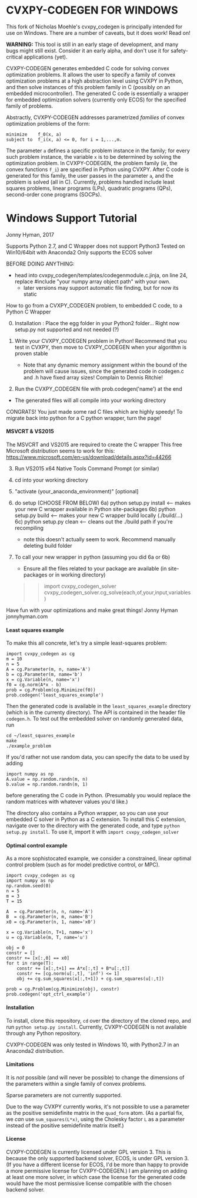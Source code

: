 # CVXPY-CODEGEN FOR WINDOWS

This fork of Nicholas Moehle's cvxpy_codegen is principally intended for use on Windows. There are a number of caveats, but it does work! Read on!

**WARNING:** This tool is still in an early stage of development, and many bugs might still exist.  Consider it an early alpha, and don't use it for safety-critical applications (yet).

CVXPY-CODEGEN generates embedded C code for solving convex optimization problems.  It allows the user to specify a family of convex optimization problems at a high abstraction level using CVXPY in Python, and then solve instances of this problem family in C (possibly on an embedded microcontroller).  The generated C code is essentially a wrapper for embedded optimization solvers (currently only ECOS) for the specified family of problems.

Abstractly, CVXPY-CODEGEN addresses parametrized *families* of convex optimization problems of the form:

    minimize    f_0(x, a)
    subject to  f_i(x, a) <= 0, for i = 1,...,m.

The parameter `a` defines a specific problem instance in the family; for every such problem instance, the variable `x` is to be determined by solving the optimization problem.  In CVXPY-CODEGEN, the problem family (*ie*, the convex functions `f_i`) are specified in Python using CVXPY.  After C code is generated for this family, the user passes in the parameter `a`, and the problem is solved (all in C).  Currently, problems handled include least squares problems, linear programs (LPs), quadratic programs (QPs), second-order cone programs (SOCPs).

# Windows Support Tutorial
Jonny Hyman, 2017                              

 Supports Python 2.7, and C Wrapper does not support Python3
 Tested on Win10/64bit with Anaconda2
 Only supports the ECOS solver

 BEFORE DOING ANYTHING:
  - head into cvxpy_codegen/templates/codegenmodule.c.jinja,
    on line 24, replace #include "your numpy array object path" with your own.
    - later versions may support automatic file finding, but for now its static

 How to go from a CVXPY_CODEGEN problem, to embedded C code, to a Python C Wrapper

0) Installation : Place the egg folder in your Python2 folder... Right now setup.py
    not supported and not needed (?)

1) Write your CVXPY_CODEGEN problem in Python! Recommend that you test in CVXPY,
   then move to CVXPY_CODEGEN when your algorithm is proven stable
     - Note that any dynamic memory assignment within the bound of the problem
       will cause issues, since the generated code in codegen.c and .h have
       fixed array sizes! Complain to Dennis Ritchie!

2) Run the CVXPY_CODEGEN file with prob.codegen('name') at the end
  - The generated files will all compile into your working directory

 CONGRATS! You just made some rad C files which are highly speedy!
 To migrate back into python for a C python wrapper, turn the page!

   #### MSVCRT & VS2015
   The MSVCRT and VS2015 are required to create the C wrapper
   This free Microsoft distribution seems to work for this: https://www.microsoft.com/en-us/download/details.aspx?id=44266

3) Run VS2015 x64 Native Tools Command Prompt (or similar)

4) cd into your working directory

5) "activate (your_anaconda_environment)" [optional]

6) do setup (CHOOSE FROM BELOW)
  6a) python setup.py install <-- makes your new C wrapper available in Python site-packages
  6b) python setup.py build   <-- makes your new C wrapper build locally (./build/...)
  6c) python setup.py clean   <-- cleans out the ./build path if you're recompiling
      - note this doesn't actually seem to work. Recommend manually deleting build folder

7) To call your new wrapper in python (assuming you did 6a or 6b)
   - Ensure all the files related to your package are available
   (in site-packages or in working directory)

   >> import cvxpy_codegen_solver
   >> cvxpy_codegen_solver.cg_solve(each,of,your,input,variables)

 Have fun with your optimizations and make great things!
 Jonny Hyman
 jonnyhyman.com

#### Least squares example
To make this all concrete, let's try a simple least-squares problem:

    import cvxpy_codegen as cg
    m = 10
    n = 5
    A = cg.Parameter(m, n, name='A')
    b = cg.Parameter(m, name='b')
    x = cg.Variable(n, name='x')
    f0 = cg.norm(A*x - b)
    prob = cg.Problem(cg.Minimize(f0))
    prob.codegen('least_squares_example')

Then the generated code is available in the `least_squares_example` directory (which is in the currenty directory).  The API is contained in the header file `codegen.h`.  To test out the embedded solver on randomly generated data, run

    cd ~/least_squares_example
    make
    ./example_problem

If you'd rather not use random data, you can specify the data to be used by adding 

    import numpy as np
    A.value = np.random.randn(m, n)
    b.value = np.random.randn(m, 1)

before generating the C code in Python. (Presumably you would replace the random matrices with whatever values you'd like.)

The directory also contains a Python wrapper, so you can use your embedded C solver in Python as a C extension.  To install this C extension, navigate over to the directory with the generated code, and type `python setup.py install`.  To use it, import it with `import cvxpy_codegen_solver`


#### Optimal control example
As a more sophistocated example, we consider a constrained, linear optimal control problem (such as for model predictive control, or MPC).

    import cvxpy_codegen as cg
    import numpy as np
    np.random.seed(0)
    n = 5
    m = 3
    T = 15

    A  = cg.Parameter(n, n, name='A')
    B  = cg.Parameter(n, m, name='B')
    x0 = cg.Parameter(n, 1, name='x0')

    x = cg.Variable(n, T+1, name='x')
    u = cg.Variable(m, T, name='u')

    obj = 0
    constr = []
    constr += [x[:,0] == x0]
    for t in range(T):
        constr += [x[:,t+1] == A*x[:,t] + B*u[:,t]]
        constr += [cg.norm(u[:,t], 'inf') <= 1] 
        obj += cg.sum_squares(x[:,t+1]) + cg.sum_squares(u[:,t])

    prob = cg.Problem(cg.Minimize(obj), constr)
    prob.codegen('opt_ctrl_example')

#### Installation

To install, clone this repository, `cd` over the directory of the cloned repo, and run `python setup.py install`.  Currently, CVXPY-CODEGEN is not available through any Python repository.  

CVXPY-CODEGEN was only tested in Windows 10, with Python2.7 in an Anaconda2 distribution.

#### Limitations
It is *not* possible (and will never be possible) to change the dimensions of the parameters within a single family of convex problems.

Sparse parameters are not currently supported.

Due to the way CVXPY currently works, it's not possible to use a parameter as the positive semidefinite matrix in the `quad_form` atom. (As a partial fix, we *can* use `sum_squares(L*x)`, using the Cholesky factor `L` as a parameter instead of the positive semidefinite matrix itself.)

#### License
CVXPY-CODEGEN is currently licensed under GPL version 3.  This is because the only supported backend solver, ECOS, is under GPL version 3.  (If you have a different license for ECOS, I'd be more than happy to provide a more permissive license for CVXPY-CODEGEN.)  I am planning on adding at least one more solver, in which case the license for the generated code would have the most permissive license compatible with the chosen backend solver.
